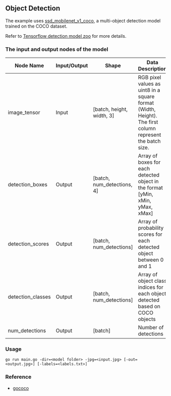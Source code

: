 
## Object Detection

The example uses [ssd_mobilenet_v1_coco](http://download.tensorflow.org/models/object_detection/ssd_mobilenet_v1_coco_11_06_2017.tar.gz), a multi-object detection model trained on the COCO dataset.

Refer to [Tensorflow detection model zoo](https://github.com/tensorflow/models/blob/477ed41e7e4e8a8443bc633846eb01e2182dc68a/object_detection/g3doc/detection_model_zoo.md) for more details.

### The input and output nodes of the model

| Node Name         | Input/Output | Shape                      | Data Description                                                                                         |
| ----------------- | ------------ | -------------------------- | -------------------------------------------------------------------------------------------------------- |
| image_tensor      | Input        | [batch, height, width, 3]  | RGB pixel values as uint8 in a square format (Width, Height). The first column represent the batch size. |
| detection_boxes   | Output       | [batch, num_detections, 4] | Array of boxes for each detected object in the format [yMin, xMin, yMax, xMax]                           |
| detection_scores  | Output       | [batch, num_detections]    | Array of probability scores for each detected object between 0 and 1                                     |
| detection_classes | Output       | [batch, num_detections]    | Array of object class indices for each object detected based on COCO objects                             |
| num_detections    | Output       | [batch]                    | Number of detections                                                                                     |

### Usage

`go run main.go -dir=<model folder> -jpg=<input.jpg> [-out=<output.jpg>] [-labels=<labels.txt>]`

### Reference
- [gococo](https://github.com/ActiveState/gococo)
